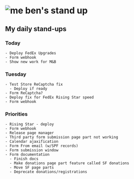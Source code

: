# ![me](https://avatars2.githubusercontent.com/u/5232044?s=50&v=4) ben's stand up

## My daily stand-ups
 
### Today

    - Deploy FedEx Upgrades
    - Form webhook
    - Show new work for M&B
    
### Tuesday
    
    - Test Store ReCaptcha fix
      - Deploy if ready
    - Form ReCaptcha?
    - Deploy fix for FedEx Rising Star speed
    - Form webhook
    
### Priorities
 
    - Rising Star - deploy
    - Form webhook
    - Release page manager
    - Third party form submission page part not working
    - Calendar ajaxification
    - Form From email (w/SPF records)
    - Form submission window
    - Form documentation
      - Finish docs
      - Make donations page part feature called SF donations
      - Move SF page parts
      - Deprecate donations/registrations
      
